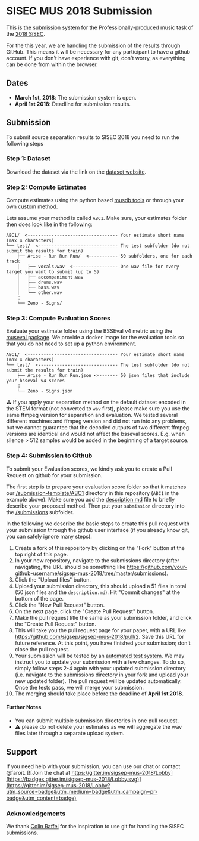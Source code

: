 # SISEC MUS 2018 Submission

This is the submission system for the Professionally-produced music task of the [2018 SiSEC](https://sisec.inria.fr/2018-professionally-produced-music-recordings/).

For the this year, we are handling the submission of the results through GitHub.
This means it will be necessary for any participant to have a github account. If you don't have experience with git, don't worry, as everything can be done from within the browser.

## Dates

- __March 1st, 2018__: The submission system is open.
- __April 1st 2018__: Deadline for submission results.

## Submission

To submit source separation results to SISEC 2018 you need to run the following steps

### Step 1: Dataset

Download the dataset via the link on the [dataset website](https://sigsep.github.io/musdb).

### Step 2: Compute Estimates

Compute estimates using the python based [musdb tools](https://github.com/sigsep/sigsep-mus-db) or through your own custom method.

Lets assume your method is called `ABC1`. Make sure, your estimates folder then does look like in the following:

```
ABC1/  <---------------------------------- Your estimate short name (max 4 characters)
└── test/  <------------------------------ The test subfolder (do not submit the results for train)
    ├── Arise - Run Run Run/  <----------- 50 subfolders, one for each track
    │   ├── vocals.wav  <----------------- One wav file for every target you want to submit (up to 5)
    │   ├── accompaniment.wav
    │   ├── drums.wav
    │   ├── bass.wav
    │   └── other.wav
    ⋮
    └── Zeno - Signs/
```

### Step 3: Compute Evaluation Scores

Evaluate your estimate folder using the BSSEval v4 metric using the [museval package](https://github.com/sigsep/sigsep-mus-eval). We provide a docker image for the evaluation tools so that you do not need to set up a python environment.

```
ABC1/  <---------------------------------- Your estimate short name (max 4 characters)
└── test/  <------------------------------ The test subfolder (do not submit the results for train)
    ├── Arise - Run Run Run.json <-------- 50 json files that include your bsseval v4 scores
    ⋮
    └── Zeno - Signs.json
```

:warning: If you apply your separation method on the default dataset encoded in the STEM format (not converted to `wav` first), please make sure you use the same ffmpeg version for separation and evaluation. We tested several different machines and ffmpeg version and did not run into any problems, but we cannot guarantee that the decoded outputs of two different ffmpeg versions are identical and would not affect the bsseval scores. E.g. when silence > 512 samples would be added in the beginning of a target source.

### Step 4: Submission to Github

To submit your Evaluation scores, we kindly ask you to create a Pull Request on github for your submission.

The first step is to prepare your evaluation score folder so that it matches our [/submission-template/ABC1](/submission-template) directory in this repository (`ABC1` in the example above). Make sure you add the [description.md](/submission-template/ABC1/description.md) file to briefly describe your proposed method. Then put your `submission` directory into the [/submissions](/submissions) subfolder.

In the following we describe the basic steps to create this pull request with your submission through the github user interface (if you already know git, you can safely ignore many steps):

1. Create a fork of this repository by clicking on the "Fork" button at the top right of this page.
2. In your new repository, navigate to the submissions directory (after navigating, the URL should be something like https://github.com/your-github-username/sigsep-mus-2018/tree/master/submissions).
3. Click the "Upload files" button.
4. Upload your submission directory, this should upload a 51 files in total (50 json files and the `description.md`). Hit "Commit changes" at the bottom of the page.
5. Click the "New Pull Request" button.
6. On the next page, click the "Create Pull Request" button.
7. Make the pull request title the same as your submission folder, and click the "Create Pull Request" button.
8. This will take you the pull request page for your paper, with a URL like https://github.com/sigsep/sigsep-mus-2018/pull/2. Save this URL for future reference. At this point, you have finished your submission; don't close the pull request.
9. Your submission will be tested by an [automated test system](/tests). We may instruct you to update your submission with a few changes. To do so, simply follow steps 2-4 again with your updated submission directory (i.e. navigate to the submissions directory in your fork and upload your new updated folder). The pull request will be updated automatically. Once the tests pass, we will merge your submission.
10. The merging should take place before the deadline of __April 1st 2018__.

#### Further Notes

- You can submit multiple submission directories in one pull request.
- :warning: please do not delete your estimates as we will aggregate the wav files later through a separate upload system.

## Support

If you need help with your submission, you can use our chat or contact @faroit.
[![Join the chat at https://gitter.im/sigsep-mus-2018/Lobby](https://badges.gitter.im/sigsep-mus-2018/Lobby.svg)](https://gitter.im/sigsep-mus-2018/Lobby?utm_source=badge&utm_medium=badge&utm_campaign=pr-badge&utm_content=badge)

### Acknowledgements

We thank [Colin Raffel](http://colinraffel.com) for the inspiration to use git for handling the SiSEC submissions.
